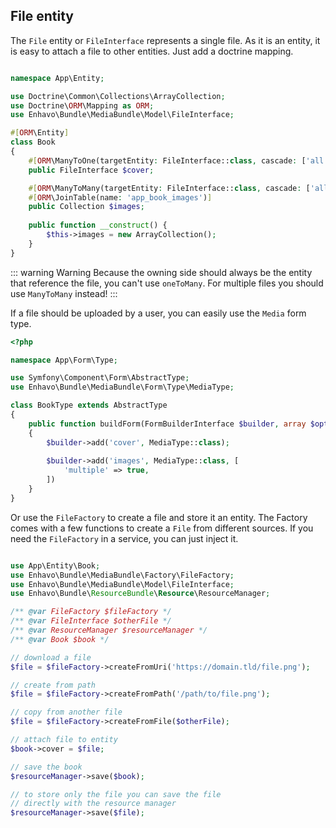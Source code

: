 ## File entity

The `File` entity or `FileInterface` represents a single file. As it is an entity, it is easy to attach
a file to other entities. Just add a doctrine mapping.

```php

namespace App\Entity;

use Doctrine\Common\Collections\ArrayCollection;
use Doctrine\ORM\Mapping as ORM;
use Enhavo\Bundle\MediaBundle\Model\FileInterface;

#[ORM\Entity]
class Book
{
    #[ORM\ManyToOne(targetEntity: FileInterface::class, cascade: ['all'])]
    public FileInterface $cover;

    #[ORM\ManyToMany(targetEntity: FileInterface::class, cascade: ['all'])]
    #[ORM\JoinTable(name: 'app_book_images')]
    public Collection $images;
    
    public function __construct() {
        $this->images = new ArrayCollection();
    }
}
```

::: warning Warning
Because the owning side should always be the entity that reference the file, you can't use `oneToMany`. For multiple
files you should use `ManyToMany` instead!
:::

If a file should be uploaded by a user, you can easily use the `Media` form type.

```php
<?php

namespace App\Form\Type;

use Symfony\Component\Form\AbstractType;
use Enhavo\Bundle\MediaBundle\Form\Type\MediaType;

class BookType extends AbstractType
{
    public function buildForm(FormBuilderInterface $builder, array $options)
    {
        $builder->add('cover', MediaType::class);
        
        $builder->add('images', MediaType::class, [
            'multiple' => true,
        ])
    }
}
```

Or use the `FileFactory` to create a file and store it an entity. The Factory comes with a few functions to create a `File`
from different sources. If you need the `FileFactory` in a service, you can just inject it.

```php

use App\Entity\Book;
use Enhavo\Bundle\MediaBundle\Factory\FileFactory;
use Enhavo\Bundle\MediaBundle\Model\FileInterface;
use Enhavo\Bundle\ResourceBundle\Resource\ResourceManager;

/** @var FileFactory $fileFactory */
/** @var FileInterface $otherFile */
/** @var ResourceManager $resourceManager */
/** @var Book $book */

// download a file
$file = $fileFactory->createFromUri('https://domain.tld/file.png');

// create from path
$file = $fileFactory->createFromPath('/path/to/file.png');

// copy from another file
$file = $fileFactory->createFromFile($otherFile);

// attach file to entity
$book->cover = $file;

// save the book
$resourceManager->save($book);

// to store only the file you can save the file
// directly with the resource manager
$resourceManager->save($file);
```
